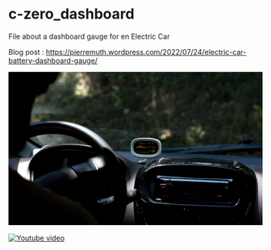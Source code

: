 # c-zero_dashboard
File about a dashboard gauge for en Electric Car

Blog post : https://pierremuth.wordpress.com/2022/07/24/electric-car-battery-dashboard-gauge/ 

![picture](image2.jpg)

[![Youtube video](https://img.youtube.com/vi/8D-sL3GoFZM/0.jpg)](https://www.youtube.com/watch?v=8D-sL3GoFZM)
